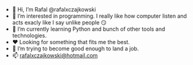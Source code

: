 - 👋 Hi, I’m Rafal @rafalxczajkowski
- 👀 I’m interested in programming. I really like how computer listen and acts exacly like I say unlike people 😏
- 🌱 I’m currently learning Python and bunch of other tools and technologies.
- ❤️ Looking for something that fits me the best.
- 💞️ I’m trying to become good enough to land a job.
- 📫 rafalxczajkowski@hotmail.com

<!---
xrttrx/xrttrx is a ✨ special ✨ repository because its `README.md` (this file) appears on your GitHub profile.
You can click the Preview link to take a look at your changes.
--->
